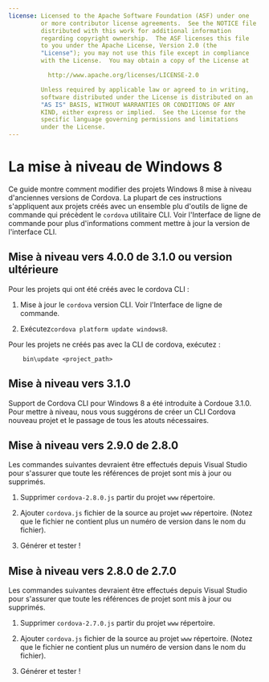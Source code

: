 ```yaml
---
license: Licensed to the Apache Software Foundation (ASF) under one
         or more contributor license agreements.  See the NOTICE file
         distributed with this work for additional information
         regarding copyright ownership.  The ASF licenses this file
         to you under the Apache License, Version 2.0 (the
         "License"); you may not use this file except in compliance
         with the License.  You may obtain a copy of the License at

           http://www.apache.org/licenses/LICENSE-2.0

         Unless required by applicable law or agreed to in writing,
         software distributed under the License is distributed on an
         "AS IS" BASIS, WITHOUT WARRANTIES OR CONDITIONS OF ANY
         KIND, either express or implied.  See the License for the
         specific language governing permissions and limitations
         under the License.
---
```


# La mise à niveau de Windows 8

Ce guide montre comment modifier des projets Windows 8 mise à niveau d'anciennes versions de Cordova. La plupart de ces instructions s'appliquent aux projets créés avec un ensemble plu d'outils de ligne de commande qui précèdent le `cordova` utilitaire CLI. Voir l'Interface de ligne de commande pour plus d'informations comment mettre à jour la version de l'interface CLI.

## Mise à niveau vers 4.0.0 de 3.1.0 ou version ultérieure

Pour les projets qui ont été créés avec le cordova CLI :

1.  Mise à jour le `cordova` version CLI. Voir l'Interface de ligne de commande.

2.  Exécutez`cordova platform update windows8`.

Pour les projets ne créés pas avec la CLI de cordova, exécutez :

        bin\update <project_path>
    

## Mise à niveau vers 3.1.0

Support de Cordova CLI pour Windows 8 a été introduite à Cordoue 3.1.0. Pour mettre à niveau, nous vous suggérons de créer un CLI Cordova nouveau projet et le passage de tous les atouts nécessaires.

## Mise à niveau vers 2.9.0 de 2.8.0

Les commandes suivantes devraient être effectués depuis Visual Studio pour s'assurer que toute les références de projet sont mis à jour ou supprimés.

1.  Supprimer `cordova-2.8.0.js` partir du projet `www` répertoire.

2.  Ajouter `cordova.js` fichier de la source au projet `www` répertoire. (Notez que le fichier ne contient plus un numéro de version dans le nom du fichier).

3.  Générer et tester !

## Mise à niveau vers 2.8.0 de 2.7.0

Les commandes suivantes devraient être effectués depuis Visual Studio pour s'assurer que toute les références de projet sont mis à jour ou supprimés.

1.  Supprimer `cordova-2.7.0.js` partir du projet `www` répertoire.

2.  Ajouter `cordova.js` fichier de la source au projet `www` répertoire. (Notez que le fichier ne contient plus un numéro de version dans le nom du fichier).

3.  Générer et tester !